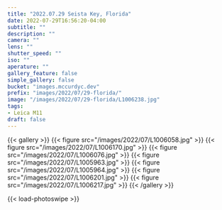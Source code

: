 ```yaml
---
title: "2022.07.29 Seista Key, Florida"
date: 2022-07-29T16:56:20-04:00
subtitle: ""
description: ""
camera: ""
lens: ""
shutter_speed: ""
iso: ""
aperature: ""
gallery_feature: false
simple_gallery: false
bucket: "images.mccurdyc.dev"
prefix: "images/2022/07/29-florida/"
image: "/images/2022/07/29-florida/L1006238.jpg"
tags:
- Leica M11
draft: false
---
```


{{< gallery >}}
  {{< figure src="/images/2022/07/L1006058.jpg" >}}
  {{< figure src="/images/2022/07/L1006170.jpg" >}}
  {{< figure src="/images/2022/07/L1006076.jpg" >}}
  {{< figure src="/images/2022/07/L1005963.jpg" >}}
  {{< figure src="/images/2022/07/L1005964.jpg" >}}
  {{< figure src="/images/2022/07/L1006201.jpg" >}}
  {{< figure src="/images/2022/07/L1006217.jpg" >}}
{{< /gallery >}}

{{< load-photoswipe >}}
